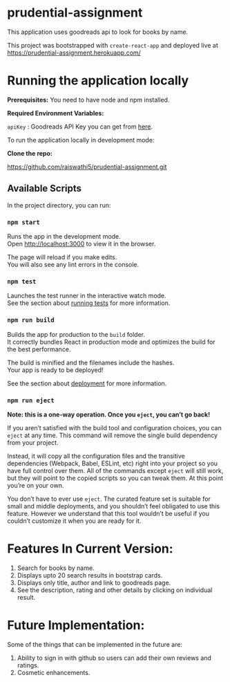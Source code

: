 # prudential-assignment

This application uses goodreads api to look for books by name.

This project was bootstrapped with `create-react-app` and deployed live at https://prudential-assignment.herokuapp.com/

# Running the application locally

**Prerequisites:** You need to have node and npm installed.

**Required Environment Variables:**

`apiKey` : Goodreads API Key you can get from [here](https://www.goodreads.com/api/keys).

To run the application locally in development mode:

**Clone the repo:**

https://github.com/raiswathi5/prudential-assignment.git

## Available Scripts

In the project directory, you can run:

### `npm start`

Runs the app in the development mode.<br>
Open [http://localhost:3000](http://localhost:3000) to view it in the browser.

The page will reload if you make edits.<br>
You will also see any lint errors in the console.

### `npm test`

Launches the test runner in the interactive watch mode.<br>
See the section about [running tests](https://facebook.github.io/create-react-app/docs/running-tests) for more information.

### `npm run build`

Builds the app for production to the `build` folder.<br>
It correctly bundles React in production mode and optimizes the build for the best performance.

The build is minified and the filenames include the hashes.<br>
Your app is ready to be deployed!

See the section about [deployment](https://facebook.github.io/create-react-app/docs/deployment) for more information.

### `npm run eject`

**Note: this is a one-way operation. Once you `eject`, you can’t go back!**

If you aren’t satisfied with the build tool and configuration choices, you can `eject` at any time. This command will remove the single build dependency from your project.

Instead, it will copy all the configuration files and the transitive dependencies (Webpack, Babel, ESLint, etc) right into your project so you have full control over them. All of the commands except `eject` will still work, but they will point to the copied scripts so you can tweak them. At this point you’re on your own.

You don’t have to ever use `eject`. The curated feature set is suitable for small and middle deployments, and you shouldn’t feel obligated to use this feature. However we understand that this tool wouldn’t be useful if you couldn’t customize it when you are ready for it.

# Features In Current Version:

1. Search for books by name.
2. Displays upto 20 search results in bootstrap cards.
3. Displays only title, author and link to goodreads page.
4. See the description, rating and other details by clicking on individual result.

# Future Implementation:

Some of the things that can be implemented in the future are:
1. Ability to sign in with github so users can add their own reviews and ratings.
2. Cosmetic enhancements.
